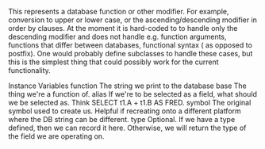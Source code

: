 This represents a database function or other modifier. For example, conversion to upper or lower case, or the ascending/descending modifier in order by clauses. At the moment it is hard-coded to to handle only the descending modifier and does not handle e.g. function arguments, functions that differ between databases, functional syntax ( as opposed to postfix). One would probably define subclasses to handle these cases, but this is the simplest thing that could possibly work for the current functionality.

Instance Variables
	function	<String>	The string we print to the database
	base <GlorpExpression> The thing we're a function of.
	alias <String> If we're to be selected as a field, what should we be selected as. Think SELECT t1.A + t1.B AS FRED.
	symbol <Symbol> The original symbol used to create us. Helpful if recreating onto a different platform where the DB string can be different.
	type <GlorpDatabaseType> Optional. If we have a type defined, then we can record it here. Otherwise, we will return the type of the field we are operating on.
	

